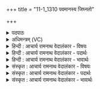 +++
title = "11-1_1310 पवमानस्य जिघ्नतो"

+++
<details><summary>पदपाठः</summary>

प꣡व꣢꣯मानस्य। जि꣡घ्न꣢꣯तः। ह꣡रेः꣢꣯। च꣣न्द्राः꣢। अ꣣सृक्षत। जीराः꣢। अ꣣जिर꣡शो꣢चिषः। अ꣣जिर꣢। शो꣣चिषः। १३१०।
</details>

<details><summary>अधिमन्त्रम् (VC)</summary>

- पवमानः सोमः
- शतं वैखानसाः
- गायत्री
- षड्जः
</details>

<details><summary>हिन्दी : आचार्य रामनाथ वेदालंकार - विषयः</summary>

प्रथम मन्त्र में परमात्मा की धाराओं का वर्णन है।
</details>

<details><summary>हिन्दी : आचार्य रामनाथ वेदालंकार - पदार्थः</summary>

पदार्थान्वयभाषाः -  (पवमानस्य) अन्तरात्मा को पवित्र करनेवाले, (जिघ्नतः) दोषों को विनष्ट करनेवाले, (हरेः) चित्ताकर्षक परमात्मा की (चन्द्राः) आनन्ददायिनी (अजिरशोचिषः) अक्षय प्रकाशवाली (जीराः) शीघ्रगामिनी आनन्द-धाराएँ (असृक्षत) छूट रही हैं ॥१॥
</details>

<details><summary>हिन्दी : आचार्य रामनाथ वेदालंकार - भावार्थः</summary>

भावार्थभाषाः -  परमात्मा की आनन्द-धाराओं में डुबकी लगाकर स्तोता जन निर्मल अन्तःकरणवाले होकर कृतकृत्य हो जाते हैं ॥१॥
</details>

<details><summary>संस्कृत : आचार्य रामनाथ वेदालंकार - विषयः</summary>

तत्रादौ परमात्मनो धारा वर्णयति।
</details>

<details><summary>संस्कृत : आचार्य रामनाथ वेदालंकार - पदार्थः</summary>

पदार्थान्वयभाषाः -  (पवमानस्य) अन्तरात्मानं पुनानस्य, (जिघ्नतः) दोषान् विनाशयतः[हन्तेः शतरि छान्दसः शपः श्लुः।] (हरेः) चित्ताकर्षकस्य परमात्मनः (चन्द्राः) आह्लादकारिण्यः,(अजिरशोचिषः) अक्षयरोचिषः, (जीराः) क्षिप्रगामिन्यः आनन्दधाराः।[जीराः इति क्षिप्रनाम। निघं० २।१५।] (असृक्षत) विसृज्यन्ते ॥१॥
</details>

<details><summary>संस्कृत : आचार्य रामनाथ वेदालंकार - भावार्थः</summary>

भावार्थभाषाः -  परमात्मन आनन्दधारासु निमज्ज्य स्तोतारो निर्मलान्तःकरणाः सन्तः कृतकृत्या जायन्ते ॥१॥
</details>